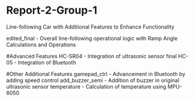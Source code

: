 # Report-2-Group-1
Line-following Car with Additional Features to Enhance Functionality

edited_final  - Overall line-following operational logic with Ramp Angle Calculations and Operations

#Advanced Features
HC-SR04         - Integration of ultrasonic sensor
final HC-05     - Integration of Bluetooth

#Other Additional Features
gamepad_ctrl    - Advancement in Bluetooth by adding speed control
add_buzzer_semi - Addition of buzzer in original ultrasonic sensor
temperature     - Calculation of temperature using MPU-6050
